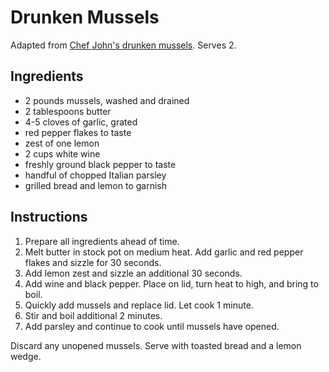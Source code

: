 # Drunken Mussels

Adapted from [Chef John's drunken mussels](http://foodwishes.blogspot.com/2012/05/drunken-mussels-way-fewer-than-12-steps.html). Serves 2.

## Ingredients

- 2 pounds mussels, washed and drained
- 2 tablespoons butter
- 4-5 cloves of garlic, grated
- red pepper flakes to taste
- zest of one lemon
- 2 cups white wine
- freshly ground black pepper to taste
- handful of chopped Italian parsley
- grilled bread and lemon to garnish

## Instructions

1. Prepare all ingredients ahead of time.
2. Melt butter in stock pot on medium heat. Add garlic and red pepper flakes and sizzle for 30 seconds.
3. Add lemon zest and sizzle an additional 30 seconds.
4. Add wine and black pepper. Place on lid, turn heat to high, and bring to boil.
5. Quickly add mussels and replace lid. Let cook 1 minute.
6. Stir and boil additional 2 minutes.
7. Add parsley and continue to cook until mussels have opened.

Discard any unopened mussels. Serve with toasted bread and a lemon wedge.